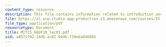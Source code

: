 ```yaml
---
content_type: resource
description: This file contains information related to introduction and overview.
file: https://ol-ocw-studio-app-production.s3.amazonaws.com/courses/15-668-people-and-organizations-fall-2010/a8571f9216dbac819446f39e6ad46904_MIT15_668F10_lec01.pdf
file_type: application/pdf
resourcetype: Document
title: MIT15_668F10_lec01.pdf
uid: a8571f92-16db-ac81-9446-f39e6ad46904
---
```

